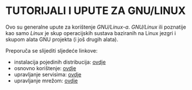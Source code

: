# TUTORIJALI I UPUTE ZA GNU/LINUX

Ovo su generalne upute za korištenje *GNU/Linux-a*. *GNU/Linux* ili poznatije kao samo *Linux* je skup operacijskih sustava baziranih na Linux jezgri i skupom alata GNU projekta (i još drugih alata).

Preporuča se slijediti sljedeće linkove:

* instalacija pojedinih distribucija: [ovdje](installation)
* osnovno korištenje: [ovdje](basics)
* upravljanje servisima: [ovdje](services)
* upravljanje mrežom: [ovdje](networking)
